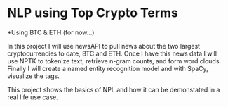# NLP using Top Crypto Terms
*Using BTC & ETH (for now...)

In this project I will use newsAPI to pull news about the two largest cryptocurrencies to date, BTC and ETH. Once I have this news data I will use NPTK to tokenize text, retrieve n-gram counts, and form word clouds. Finally I will create a named entity recognition model and with SpaCy, visualize the tags.

This project shows the basics of NPL and how it can be demonstated in a real life use case.

